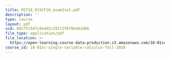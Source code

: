 ```yaml
---
title: MIT18_01SCF10_exam1sol.pdf
description: ''
type: course
layout: pdf
uid: 0817fc547c8edd2c29172f670a4d1d66
file_type: application/pdf
file_location: >-
  https://open-learning-course-data-production.s3.amazonaws.com/18-01sc-single-variable-calculus-fall-2010/0817fc547c8edd2c29172f670a4d1d66_MIT18_01SCF10_exam1sol.pdf
course_id: 18-01sc-single-variable-calculus-fall-2010
---
```

